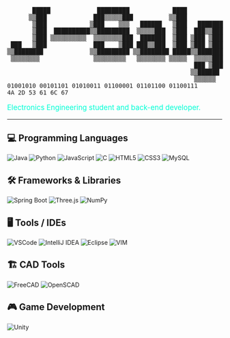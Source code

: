 <div style="display: flex; align-items: flex-start; gap: 20px;">

  <pre style="font-family: monospace; margin: 0; flex: none;">
       █████             █████████            ████          
      ▒▒███             ███▒▒▒▒▒███          ▒▒███          
       ▒███            ▒███    ▒▒▒   ██████   ▒███   ███████
       ▒███  ██████████▒▒█████████  ▒▒▒▒▒███  ▒███  ███▒▒███
       ▒███ ▒▒▒▒▒▒▒▒▒▒  ▒▒▒▒▒▒▒▒███  ███████  ▒███ ▒███ ▒███
 ███   ▒███             ███    ▒███ ███▒▒███  ▒███ ▒███ ▒███
▒▒████████             ▒▒█████████ ▒▒████████ █████▒▒███████
 ▒▒▒▒▒▒▒▒               ▒▒▒▒▒▒▒▒▒   ▒▒▒▒▒▒▒▒ ▒▒▒▒▒  ▒▒▒▒▒███
                                                    ███ ▒███
                                                   ▒▒██████ 
                                                    ▒▒▒▒▒▒  
01001010 00101101 01010011 01100001 01101100 01100111 
4A 2D 53 61 6C 67 
</pre>
</div>

<p style="font-size:1.2em; color:#00ffd5;">
Electronics Engineering student and back-end developer.
</p>

---

## 💻 Programming Languages

![Java](https://img.shields.io/badge/Java-ED8B00?style=for-the-badge&logo=java&logoColor=white)
![Python](https://img.shields.io/badge/Python-3776AB?style=for-the-badge&logo=python&logoColor=white)
![JavaScript](https://img.shields.io/badge/JavaScript-F7DF1E?style=for-the-badge&logo=javascript&logoColor=black)
![C](https://img.shields.io/badge/C-00599C?style=for-the-badge&logo=c&logoColor=white)
![HTML5](https://img.shields.io/badge/HTML5-E34F26?style=for-the-badge&logo=html5&logoColor=white)
![CSS3](https://img.shields.io/badge/CSS3-1572B6?style=for-the-badge&logo=css3&logoColor=white)
![MySQL](https://img.shields.io/badge/MySQL-4479A1?style=for-the-badge&logo=mysql&logoColor=white)

## 🛠 Frameworks & Libraries

![Spring Boot](https://img.shields.io/badge/SpringBoot-6DB33F?style=for-the-badge&logo=spring&logoColor=white)
![Three.js](https://img.shields.io/badge/Three.js-000000?style=for-the-badge&logo=three.js&logoColor=white)
![NumPy](https://img.shields.io/badge/NumPy-013243?style=for-the-badge&logo=numpy&logoColor=white)

## 🖥 Tools / IDEs

![VSCode](https://img.shields.io/badge/VSCode-007ACC?style=for-the-badge&logo=visual-studio-code&logoColor=white)
![IntelliJ IDEA](https://img.shields.io/badge/IntelliJ-000000?style=for-the-badge&logo=intellij-idea&logoColor=white)
![Eclipse](https://img.shields.io/badge/Eclipse-2C2255?style=for-the-badge&logo=eclipse&logoColor=white)
![VIM](https://img.shields.io/badge/Vim-019733?style=for-the-badge&logo=vim&logoColor=white)

## 🏗 CAD Tools

![FreeCAD](https://img.shields.io/badge/FreeCAD-007EA7?style=for-the-badge&logo=freecad&logoColor=white)
![OpenSCAD](https://img.shields.io/badge/OpenSCAD-0096D6?style=for-the-badge&logo=openscad&logoColor=white)

## 🎮 Game Development

![Unity](https://img.shields.io/badge/Unity-000000?style=for-the-badge&logo=unity&logoColor=white)


